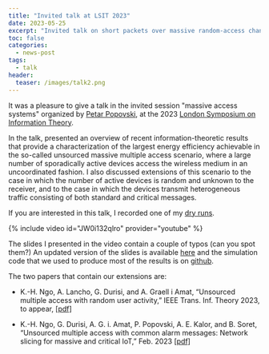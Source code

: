 ```yaml
---
title: "Invited talk at LSIT 2023"
date: 2023-05-25 
excerpt: "Invited talk on short packets over massive random-access channels at the 2023 London Symposium on Information Theory"
toc: false 
categories:
  - news-post 
tags:
  - talk
header:
  teaser: /images/talk2.png
---
```

It was a pleasure to give a talk in the invited session "massive access
systems"
organized by [Petar Popovski](https://petarpopovski.es.aau.dk), at the 2023 [London Symposium on Information
Theory](https://www.ucl.ac.uk/ai-centre/lsit-2023-seventh-london-symposium-information-theory).

In the talk, presented an overview of recent information-theoretic results that
provide a characterization of the largest energy efficiency achievable in the
so-called unsourced massive multiple access scenario, where a large number of
sporadically active devices access the wireless medium in an uncoordinated
fashion. I also discussed extensions of this scenario to the case in which
the number of active devices is random and unknown to the receiver, and to the
case in which the devices transmit heterogeneous traffic consisting of both
standard and critical messages.

If you are interested in this talk, I recorded one of my [dry
runs](https://www.youtube.com/watch?v=JW0i132qlro).

{% include video id="JW0i132qlro" provider="youtube" %}

The slides I presented in the video contain a couple of typos (can you spot
them?)
An updated version of the slides is available [here](/files/2023/05-lsit.pdf) and the simulation code
that we used to produce most of the results is on [github](https://github.com/khachoang1412/UMA_random_user_activity).

The two papers that contain our extensions are:

-  K.-H. Ngo, A. Lancho, G. Durisi, and A. Graell i Amat, “Unsourced multiple access with random user activity,”  IEEE Trans. Inf. Theory 2023, to appear, [[pdf]](http://arxiv.org/abs/2202.06365) 

- K.-H. Ngo, G. Durisi, A. G. i. Amat, P. Popovski, A. E. Kalor, and B. Soret, “Unsourced multiple access with common alarm messages: Network slicing for massive and critical IoT,” Feb. 2023 [[pdf]](http://arxiv.org/abs/2302.11026)
 
